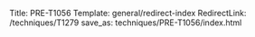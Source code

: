 Title: PRE-T1056
Template: general/redirect-index
RedirectLink: /techniques/T1279
save_as: techniques/PRE-T1056/index.html